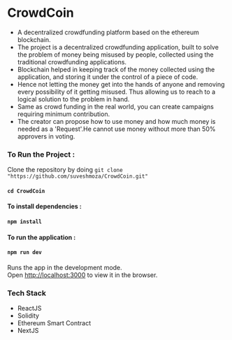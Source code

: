 # CrowdCoin

- A decentralized crowdfunding platform based on the ethereum blockchain.
- The project is a decentralized crowdfunding application, built to solve the problem of money being misused by people, collected using the traditional crowdfunding applications.
- Blockchain helped in keeping track of the money collected using the application, and storing it under the control of a piece of code.
- Hence not letting the money get into the hands of anyone and removing every possibility of it getting misused. Thus allowing us to reach to a logical solution to the problem in hand.
- Same as crowd funding in the real world, you can create campaigns requiring minimum contribution.
- The creator can propose how to use money and how much money is needed as a 'Request'.He cannot use money without more than 50% approvers in voting.

### To Run the Project :

Clone the repository by doing `git clone "https://github.com/suveshmoza/CrowdCoin.git"`

#### `cd CrowdCoin`

#### To install dependencies :

#### `npm install`

#### To run the application :

#### `npm run dev`

Runs the app in the development mode.<br />
Open [http://localhost:3000](http://localhost:3000) to view it in the browser.
<br/>

### Tech Stack

- ReactJS
- Solidity
- Ethereum Smart Contract
- NextJS
